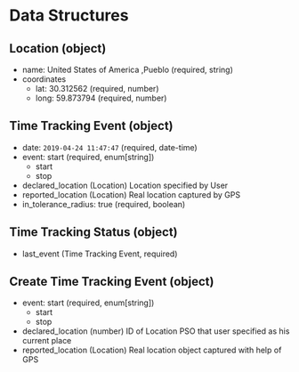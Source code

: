 # Data Structures

## Location (object)
+ name: United States of America ,Pueblo (required, string)
+ coordinates
    + lat: 30.312562 (required, number)
    + long: 59.873794 (required, number)

## Time Tracking Event (object)
+ date: `2019-04-24 11:47:47` (required, date-time)
+ event: start (required, enum[string])
    - start
    - stop
+ declared_location (Location)
    Location specified by User
+ reported_location (Location)
    Real location captured by GPS 
+ in_tolerance_radius: true (required, boolean)

## Time Tracking Status (object)
+ last_event (Time Tracking Event, required)

## Create Time Tracking Event (object)
+ event: start (required, enum[string])
    - start
    - stop
+ declared_location (number)
    ID of Location PSO that user specified as his current place 
+ reported_location (Location)
    Real location object captured with help of GPS

